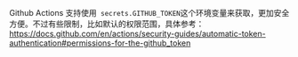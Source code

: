 Github Actions 支持使用` secrets.GITHUB_TOKEN`这个环境变量来获取，更加安全方便。不过有些限制，比如默认的权限范围，具体参考：https://docs.github.com/en/actions/security-guides/automatic-token-authentication#permissions-for-the-github_token